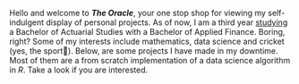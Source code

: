 Hello and welcome to ***The Oracle***, your one stop shop for viewing my self-indulgent display of personal projects. As of now, I am a third year <ins> studying</ins> a Bachelor of Actuarial Studies with a Bachelor of Applied Finance. Boring, right? Some of my interests include mathematics, data science and cricket (yes, the sport🏏). Below, are some projects I have made in my downtime. Most of them are a from scratch implementation of a data science algorithm in *R*. Take a look if you are interested.